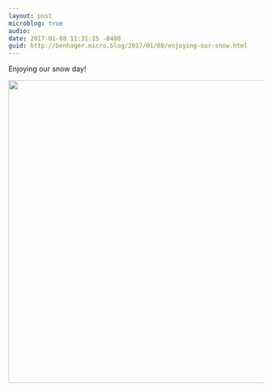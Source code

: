 ```yaml
---
layout: post
microblog: true
audio: 
date: 2017-01-08 11:31:15 -0400
guid: http://benhager.micro.blog/2017/01/08/enjoying-our-snow.html
---
```

Enjoying our snow day!

<img src="http://hager.blog/uploads/2017/8c9e490354.jpg" width="600" height="600" />
